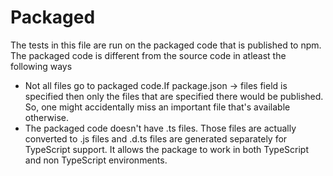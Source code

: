 # Packaged

The tests in this file are run on the packaged code that is published to npm. The packaged code is different from the source code in atleast the following ways

- Not all files go to packaged code.If package.json -> files field is specified then only the files that are specified there would be published. So, one might accidentally miss an important file that's available otherwise.
- The packaged code doesn't have .ts files. Those files are actually converted to .js files and .d.ts files are generated separately for TypeScript support. It allows the package to work in both TypeScript and non TypeScript environments.

